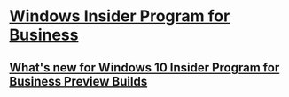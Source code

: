 # [Windows Insider Program for Business](index.md)
## [What's new for Windows 10 Insider Program for Business Preview Builds](Whats-new-wip-at-work-pro.md)
<!--## [Getting started with Windows Insider Program for Server](Get-started-wip-at-work.md)-->
